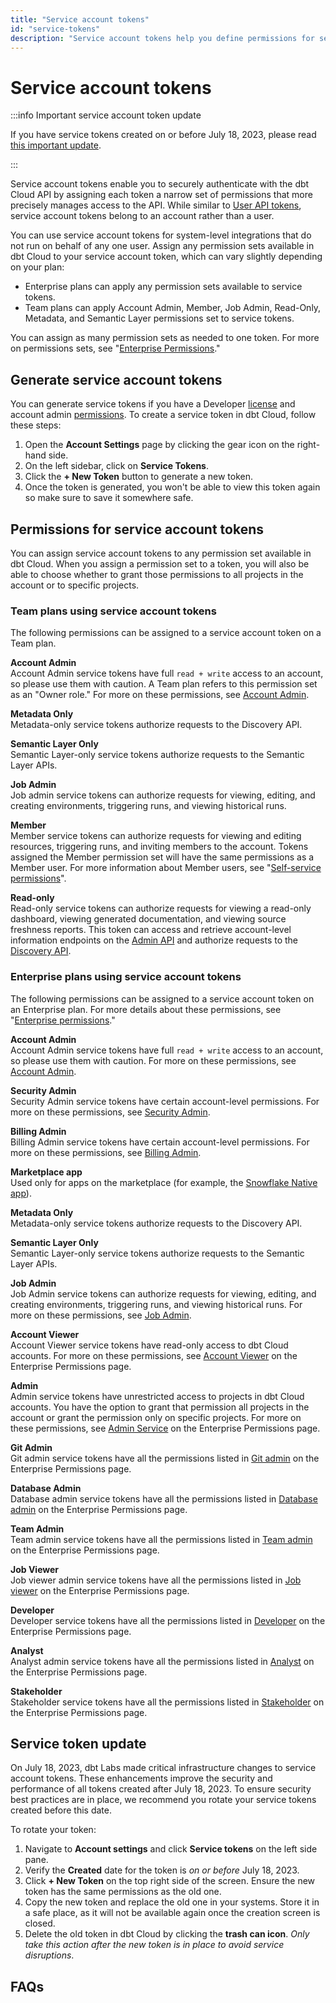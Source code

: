 ```yaml
---
title: "Service account tokens"
id: "service-tokens"
description: "Service account tokens help you define permissions for securing access to your dbt Cloud account and its projects."
---
```


# Service account tokens <Lifecycle status="team,enterprise"/>

:::info Important service account token update

If you have service tokens created on or before July 18, 2023, please read [this important update](/docs/dbt-cloud-apis/service-tokens#service-token-update).

:::

Service account tokens enable you to securely authenticate with the dbt Cloud API by assigning each token a narrow set of permissions that more precisely manages access to the API. While similar to [User API tokens](user-tokens), service account tokens belong to an account rather than a user.

You can use service account tokens for system-level integrations that do not run on behalf of any one user. Assign any permission sets available in dbt Cloud to your service account token, which can vary slightly depending on your plan:

* Enterprise plans can apply any permission sets available to service tokens.
* Team plans can apply Account Admin, Member, Job Admin, Read-Only, Metadata, and Semantic Layer permissions set to service tokens.

You can assign as many permission sets as needed to one token. For more on permissions sets, see "[Enterprise Permissions](/docs/cloud/manage-access/enterprise-permissions)."

## Generate service account tokens

You can generate service tokens if you have a Developer [license](/docs/cloud/manage-access/seats-and-users) and account admin [permissions](/docs/cloud/manage-access/about-user-access#permission-sets). To create a service token in dbt Cloud, follow these steps:

1. Open the **Account Settings** page by clicking the gear icon on the right-hand side.
2. On the left sidebar, click on **Service Tokens**.
3. Click the **+ New Token** button to generate a new token.
4. Once the token is generated, you won't be able to view this token again so make sure to save it somewhere safe.

## Permissions for service account tokens

You can assign service account tokens to any permission set available in dbt Cloud. When you assign a permission set to a token, you will also be able to choose whether to grant those permissions to all projects in the account or to specific projects.

### Team plans using service account tokens

The following permissions can be assigned to a service account token on a Team plan.

**Account Admin**<br/>
Account Admin service tokens have full `read + write` access to an account, so please use them with caution.  A Team plan refers to this permission set as an "Owner role." For more on these permissions, see [Account Admin](/docs/cloud/manage-access/enterprise-permissions#account-admin).

**Metadata Only**<br/>
Metadata-only service tokens authorize requests to the Discovery API.

**Semantic Layer Only**<br/>
Semantic Layer-only service tokens authorize requests to the Semantic Layer APIs.

**Job Admin**<br/>
Job admin service tokens can authorize requests for viewing, editing, and creating environments, triggering runs, and viewing historical runs.  

**Member** <br/>
Member service tokens can authorize requests for viewing and editing resources, triggering runs, and inviting members to the account. Tokens assigned the Member permission set will have the same permissions as a Member user. For more information about Member users, see "[Self-service permissions](/docs/cloud/manage-access/self-service-permissions)".

**Read-only**<br/>
Read-only service tokens can authorize requests for viewing a read-only dashboard, viewing generated documentation, and viewing source freshness reports. This token can access and retrieve account-level information endpoints on the [Admin API](/docs/dbt-cloud-apis/admin-cloud-api) and authorize requests to the [Discovery API](/docs/dbt-cloud-apis/discovery-api). 

### Enterprise plans using service account tokens

The following permissions can be assigned to a service account token on an Enterprise plan. For more details about these permissions, see "[Enterprise permissions](/docs/cloud/manage-access/enterprise-permissions)."

**Account Admin** <br/>
Account Admin service tokens have full `read + write` access to an account, so please use them with caution.  For more on these permissions, see [Account Admin](/docs/cloud/manage-access/enterprise-permissions#account-admin).

**Security Admin** <br/>
Security Admin service tokens have certain account-level permissions.  For more on these permissions, see [Security Admin](/docs/cloud/manage-access/enterprise-permissions#security-admin).

**Billing Admin** <br/>
Billing Admin service tokens have certain account-level permissions.  For more on these permissions, see [Billing Admin](/docs/cloud/manage-access/enterprise-permissions#billing-admin).

**Marketplace app** <br/>
Used only for apps on the marketplace (for example, the [Snowflake Native app](/docs/cloud-integrations/snowflake-native-app)). 

**Metadata Only**<br/>
Metadata-only service tokens authorize requests to the Discovery API.

**Semantic Layer Only**<br/>
Semantic Layer-only service tokens authorize requests to the Semantic Layer APIs.

**Job Admin**<br/>
Job Admin service tokens can authorize requests for viewing, editing, and creating environments, triggering runs, and viewing historical runs. For more on these permissions, see [Job Admin](/docs/cloud/manage-access/enterprise-permissions#job-admin).

**Account Viewer**<br/>
Account Viewer service tokens have read-only access to dbt Cloud accounts. For more on these permissions, see [Account Viewer](/docs/cloud/manage-access/enterprise-permissions#account-viewer) on the Enterprise Permissions page.

**Admin** <br/>
Admin service tokens have unrestricted access to projects in dbt Cloud accounts. You have the option to grant that permission all projects in the account or grant the permission only on specific projects. For more on these permissions, see [Admin Service](/docs/cloud/manage-access/enterprise-permissions#admin-service) on the Enterprise Permissions page.

**Git Admin**<br/>
Git admin service tokens have all the permissions listed in [Git admin](/docs/cloud/manage-access/enterprise-permissions#git-admin) on the Enterprise Permissions page.

**Database Admin**<br/>
Database admin service tokens have all the permissions listed in [Database admin](/docs/cloud/manage-access/enterprise-permissions#database-admin) on the Enterprise Permissions page.

**Team Admin**<br/>
Team admin service tokens have all the permissions listed in [Team admin](/docs/cloud/manage-access/enterprise-permissions#team-admin) on the Enterprise Permissions page.

**Job Viewer**<br/>
Job viewer admin service tokens have all the permissions listed in [Job viewer](/docs/cloud/manage-access/enterprise-permissions#job-viewer) on the Enterprise Permissions page.

**Developer**<br/>
Developer service tokens have all the permissions listed in [Developer](/docs/cloud/manage-access/enterprise-permissions#developer) on the Enterprise Permissions page.
 
**Analyst**<br/>
Analyst admin service tokens have all the permissions listed in [Analyst](/docs/cloud/manage-access/enterprise-permissions#analyst) on the Enterprise Permissions page.

**Stakeholder**<br/>
Stakeholder service tokens have all the permissions listed in [Stakeholder](/docs/cloud/manage-access/enterprise-permissions#stakeholder) on the Enterprise Permissions page.


## Service token update

On July 18, 2023, dbt Labs made critical infrastructure changes to service account tokens. These enhancements improve the security and performance of all tokens created after July 18, 2023. To ensure security best practices are in place, we recommend you rotate your service tokens created before this date.

To rotate your token:
1. Navigate to **Account settings** and click **Service tokens** on the left side pane.
2. Verify the **Created** date for the token is _on or before_ July 18, 2023. 
    <Lightbox src="/img/docs/dbt-cloud/cloud-configuring-dbt-cloud/service-token-date.png" title="Service token created date"/>
3. Click **+ New Token** on the top right side of the screen. Ensure the new token has the same permissions as the old one. 
4. Copy the new token and replace the old one in your systems. Store it in a safe place, as it will not be available again once the creation screen is closed.
5. Delete the old token in dbt Cloud by clicking the **trash can icon**. _Only take this action after the new token is in place to avoid service disruptions_.

## FAQs
<FAQ path="Troubleshooting/ip-restrictions" />
